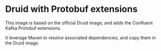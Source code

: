 # Druid with Protobuf extensions

This image is based on the official Druid image, and adds the Confluent Kafka Protobuf extensions.

It leverage Maven to resolve associated dependencies, and copy them in the Druid image.
